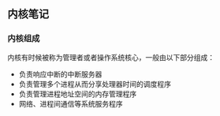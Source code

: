 ## 内核笔记
### 内核组成
内核有时候被称为管理者或者操作系统核心，一般由以下部分组成：
- 负责响应中断的中断服务器
- 负责管理多个进程从而分享处理器时间的调度程序
- 负责管理进程地址空间的内存管理程序
- 网络、进程间通信等系统服务程序
